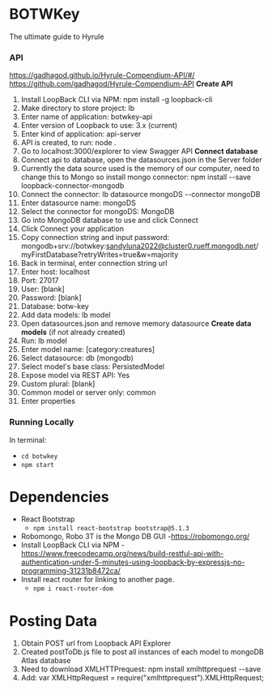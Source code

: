 # BOTWKey
The ultimate guide to Hyrule

### API
https://gadhagod.github.io/Hyrule-Compendium-API/#/
https://github.com/gadhagod/Hyrule-Compendium-API
**Create API**
1. Install LoopBack CLI via NPM: npm install -g loopback-cli
2. Make directory to store project: lb
3. Enter name of application: botwkey-api
4. Enter version of Loopback to use: 3.x (current)
5. Enter kind of application: api-server
6. API is created, to run: node .
7. Go to localhost:3000/explorer to view Swagger API
**Connect database**
8. Connect api to database, open the datasources.json in the Server folder
9. Currently the data source used is the memory of our computer, need to change this to Mongo so install mongo connector: npm install --save loopback-connector-mongodb
10. Connect the connector: lb datasource mongoDS --connector mongoDB
11. Enter datasource name: mongoDS
12. Select the connector for mongoDS: MongoDB
13. Go into MongoDB database to use and click Connect
14. Click Connect your application
15. Copy connection string and input password: mongodb+srv://botwkey:sandyluna2022@cluster0.rueff.mongodb.net/myFirstDatabase?retryWrites=true&w=majority
16. Back in terminal, enter connection string url
17. Enter host: localhost
18. Port: 27017
19. User: [blank]
20. Password: [blank]
21. Database: botw-key
22. Add data models: lb model
23. Open datasources.json and remove memory datasource
**Create data models** (if not already created)
24. Run: lb model
25. Enter model name: [category:creatures]
26. Select datasource: db (mongodb)
27. Select model's base class: PersistedModel
28. Expose model via REST API: Yes
29. Custom plural: [blank]
30. Common model or server only: common
31. Enter properties

### Running Locally
In terminal: 
- `cd botwkey`
- `npm start`

# Dependencies
- React Bootstrap
  - `npm install react-bootstrap bootstrap@5.1.3`
- Robomongo, Robo 3T is the Mongo DB GUI
  -https://robomongo.org/
- Install LoopBack CLI via NPM
  -https://www.freecodecamp.org/news/build-restful-api-with-authentication-under-5-minutes-using-loopback-by-expressjs-no-programming-31231b8472ca/
- Install react router for linking to another page.
  - `npm i react-router-dom`
  
# Posting Data
1. Obtain POST url from Loopback API Explorer
2. Created postToDb.js file to post all instances of each model to mongoDB Atlas database
3. Need to download XMLHTTPrequest: npm install xmlhttprequest --save
4. Add: var XMLHttpRequest = require("xmlhttprequest").XMLHttpRequest;

